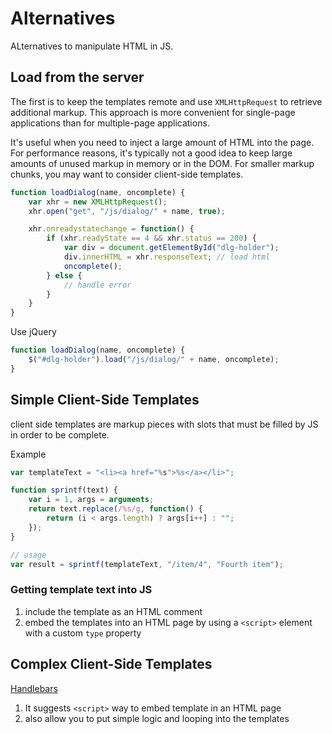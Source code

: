 # Alternatives

ALternatives to manipulate HTML in JS.

## Load from the server

The first is to keep the templates remote and use `XMLHttpRequest` to retrieve
additional markup. This approach is more convenient for single-page applications
than for multiple-page applications.

It's useful when you need to inject a large amount of HTML into the page. For
performance reasons, it's typically not a good idea to keep large amounts of
unused markup in memory or in the DOM. For smaller markup chunks, you may want
to consider client-side templates.

```javascript
function loadDialog(name, oncomplete) {
    var xhr = new XMLHttpRequest();
    xhr.open("get", "/js/dialog/" + name, true);

    xhr.onreadystatechange = function() {
        if (xhr.readyState == 4 && xhr.status == 200) {
            var div = document.getElementById("dlg-holder");
            div.innerHTML = xhr.responseText; // load html
            oncomplete();
        } else {
            // handle error
        }
    }
}
```

Use jQuery

```javascript
function loadDialog(name, oncomplete) {
    $("#dlg-holder").load("/js/dialog/" + name, oncomplete);
}
```

## Simple Client-Side Templates

client side templates are markup pieces with slots that must be filled by JS in
order to be complete.

Example

```javascript
var templateText = "<li><a href="%s">%s</a></li>";

function sprintf(text) {
    var i = 1, args = arguments;
    return text.replace(/%s/g, function() {
        return (i < args.length) ? args[i++] : "";
    });
}

// usage
var result = sprintf(templateText, "/item/4", "Fourth item");
```

### Getting template text into JS

1. include the template as an HTML comment
2. embed the templates into an HTML page by using a `<script>` element with a
custom `type` property

## Complex Client-Side Templates

[Handlebars](http://handlebarsjs.com)

1. It suggests `<script>` way to embed template in an HTML page
2. also allow you to put simple logic and looping into the templates
